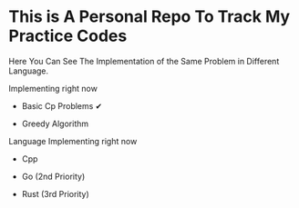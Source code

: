 # This is A Personal Repo To Track My Practice Codes

Here You Can See The Implementation of the Same Problem in Different Language.

Implementing right now

- Basic Cp Problems ✔

- Greedy Algorithm 

Language Implementing right now

- Cpp

- Go (2nd Priority)

- Rust (3rd Priority)
